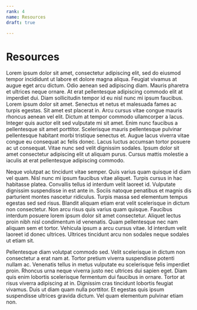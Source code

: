 ```yaml
---
rank: 4
name: Resources
draft: true

---
```

# Resources

Lorem ipsum dolor sit amet, consectetur adipiscing elit, sed do eiusmod tempor incididunt ut labore et dolore magna aliqua. Feugiat vivamus at augue eget arcu dictum. Odio aenean sed adipiscing diam. Mauris pharetra et ultrices neque ornare. At erat pellentesque adipiscing commodo elit at imperdiet dui. Diam sollicitudin tempor id eu nisl nunc mi ipsum faucibus. Lorem ipsum dolor sit amet. Senectus et netus et malesuada fames ac turpis egestas. Sit amet est placerat in. Arcu cursus vitae congue mauris rhoncus aenean vel elit. Dictum at tempor commodo ullamcorper a lacus. Integer quis auctor elit sed vulputate mi sit amet. Enim nunc faucibus a pellentesque sit amet porttitor. Scelerisque mauris pellentesque pulvinar pellentesque habitant morbi tristique senectus et. Augue lacus viverra vitae congue eu consequat ac felis donec. Lacus luctus accumsan tortor posuere ac ut consequat. Vitae nunc sed velit dignissim sodales. Ipsum dolor sit amet consectetur adipiscing elit ut aliquam purus. Cursus mattis molestie a iaculis at erat pellentesque adipiscing commodo.

Neque volutpat ac tincidunt vitae semper. Quis varius quam quisque id diam vel quam. Nisl nunc mi ipsum faucibus vitae aliquet. Turpis cursus in hac habitasse platea. Convallis tellus id interdum velit laoreet id. Vulputate dignissim suspendisse in est ante in. Sociis natoque penatibus et magnis dis parturient montes nascetur ridiculus. Turpis massa sed elementum tempus egestas sed sed risus. Blandit aliquam etiam erat velit scelerisque in dictum non consectetur. Non arcu risus quis varius quam quisque. Faucibus interdum posuere lorem ipsum dolor sit amet consectetur. Aliquet lectus proin nibh nisl condimentum id venenatis. Quam pellentesque nec nam aliquam sem et tortor. Vehicula ipsum a arcu cursus vitae. Id interdum velit laoreet id donec ultrices. Ultrices tincidunt arcu non sodales neque sodales ut etiam sit.

Pellentesque diam volutpat commodo sed. Velit scelerisque in dictum non consectetur a erat nam at. Tortor pretium viverra suspendisse potenti nullam ac. Venenatis tellus in metus vulputate eu scelerisque felis imperdiet proin. Rhoncus urna neque viverra justo nec ultrices dui sapien eget. Diam quis enim lobortis scelerisque fermentum dui faucibus in ornare. Tortor at risus viverra adipiscing at in. Dignissim cras tincidunt lobortis feugiat vivamus. Duis ut diam quam nulla porttitor. Et egestas quis ipsum suspendisse ultrices gravida dictum. Vel quam elementum pulvinar etiam non.
